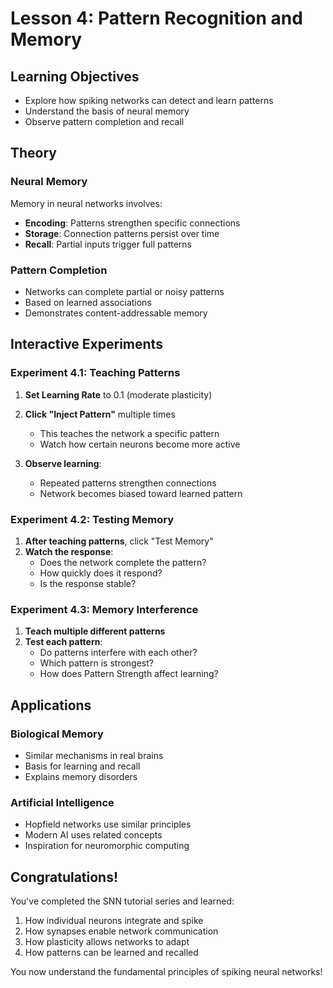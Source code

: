 # Lesson 4: Pattern Recognition and Memory

## Learning Objectives
- Explore how spiking networks can detect and learn patterns
- Understand the basis of neural memory
- Observe pattern completion and recall

## Theory

### Neural Memory
Memory in neural networks involves:
- **Encoding**: Patterns strengthen specific connections
- **Storage**: Connection patterns persist over time
- **Recall**: Partial inputs trigger full patterns

### Pattern Completion
- Networks can complete partial or noisy patterns
- Based on learned associations
- Demonstrates content-addressable memory

## Interactive Experiments

### Experiment 4.1: Teaching Patterns
1. **Set Learning Rate** to 0.1 (moderate plasticity)
2. **Click "Inject Pattern"** multiple times
   - This teaches the network a specific pattern
   - Watch how certain neurons become more active

3. **Observe learning**:
   - Repeated patterns strengthen connections
   - Network becomes biased toward learned pattern

### Experiment 4.2: Testing Memory
1. **After teaching patterns**, click "Test Memory"
2. **Watch the response**:
   - Does the network complete the pattern?
   - How quickly does it respond?
   - Is the response stable?

### Experiment 4.3: Memory Interference
1. **Teach multiple different patterns**
2. **Test each pattern**:
   - Do patterns interfere with each other?
   - Which pattern is strongest?
   - How does Pattern Strength affect learning?

## Applications

### Biological Memory
- Similar mechanisms in real brains
- Basis for learning and recall
- Explains memory disorders

### Artificial Intelligence
- Hopfield networks use similar principles
- Modern AI uses related concepts
- Inspiration for neuromorphic computing

## Congratulations!
You've completed the SNN tutorial series and learned:
1. How individual neurons integrate and spike
2. How synapses enable network communication  
3. How plasticity allows networks to adapt
4. How patterns can be learned and recalled

You now understand the fundamental principles of spiking neural networks!
